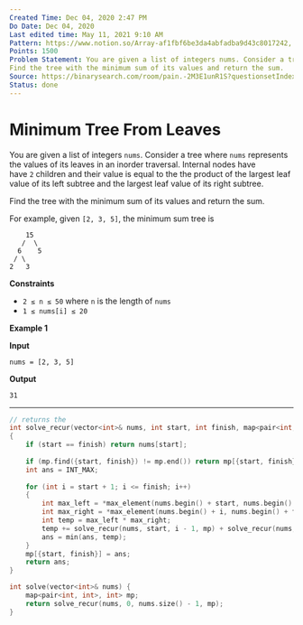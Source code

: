 ```yaml
---
Created Time: Dec 04, 2020 2:47 PM
Do Date: Dec 04, 2020
Last edited time: May 11, 2021 9:10 AM
Pattern: https://www.notion.so/Array-af1fbf6be3da4abfadba9d43c8017242, https://www.notion.so/Dp-71e29475df134130a63445f5437e90ee, https://www.notion.so/Knapsack-e1ea6dfd10d74218b7477511a6be96f8
Points: 1500
Problem Statement: You are given a list of integers nums. Consider a tree where nums represents the values of its leaves in an inorder traversal. Internal nodes have have 2 children and their value is equal to the the product of the largest leaf value of its left subtree and the largest leaf value of its right subtree.
Find the tree with the minimum sum of its values and return the sum.
Source: https://binarysearch.com/room/pain.-2M3E1unR1S?questionsetIndex=1
Status: done
---
```

# Minimum Tree From Leaves
You are given a list of integers `nums`. Consider a tree where `nums` represents the values of its leaves in an inorder traversal. Internal nodes have have `2` children and their value is equal to the the product of the largest leaf value of its left subtree and the largest leaf value of its right subtree.

Find the tree with the minimum sum of its values and return the sum.

For example, given `[2, 3, 5]`, the minimum sum tree is

```
    15
   /  \
  6    5
 / \
2   3 

```

**Constraints**

- `2 ≤ n ≤ 50` where `n` is the length of `nums`
- `1 ≤ nums[i] ≤ 20`

****Example 1****

****Input****

`nums = [2, 3, 5]`

****Output****

`31`

---

```cpp
// returns the 
int solve_recur(vector<int>& nums, int start, int finish, map<pair<int, int>, int>& mp)
{
    if (start == finish) return nums[start];
    
    if (mp.find({start, finish}) != mp.end()) return mp[{start, finish}];
    int ans = INT_MAX; 
    
    for (int i = start + 1; i <= finish; i++)
    {
        int max_left = *max_element(nums.begin() + start, nums.begin() + i); 
        int max_right = *max_element(nums.begin() + i, nums.begin() + finish + 1); 
        int temp = max_left * max_right; 
        temp += solve_recur(nums, start, i - 1, mp) + solve_recur(nums, i, finish, mp);
        ans = min(ans, temp); 
    }
    mp[{start, finish}] = ans; 
    return ans; 
}

int solve(vector<int>& nums) {
    map<pair<int, int>, int> mp; 
    return solve_recur(nums, 0, nums.size() - 1, mp); 
}
```